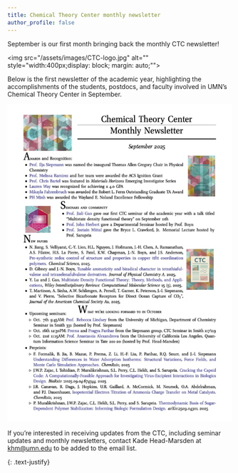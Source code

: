```yaml
---
title: Chemical Theory Center monthly newsletter
author_profile: false
---
```


September is our first month bringing back the monthly CTC newsletter! 
 
<img src="/assets/images/CTC-logo.jpg" alt="" style="width:400px;display: block; margin: auto;"">

Below is the first newsletter of the academic year, highlighting the accomplishments of the students, postdocs, and faculty involved in UMN’s Chemical Theory Center in September.

<img src="/assets/images/September-2025-CTC-Newsletter.jpeg" alt="" style="width:600px;">

If you’re interested in receiving updates from the CTC, including seminar updates and monthly newsletters, contact Kade Head-Marsden at <a href="mailto:khm@umn.edu">khm@umn.edu</a> to be added to the email list. 

{: .text-justify}



